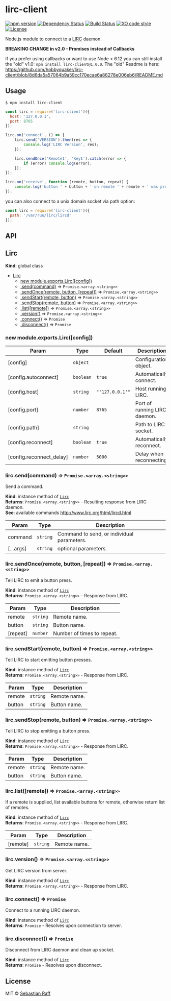 # lirc-client

[![npm version](https://badge.fury.io/js/lirc-client.svg)](https://badge.fury.io/js/lirc-client) 
[![Dependency Status](https://img.shields.io/gemnasium/hobbyquaker/lirc-client.svg?maxAge=2592000)](https://gemnasium.com/github.com/hobbyquaker/lirc-client)
[![Build Status](https://travis-ci.org/hobbyquaker/lirc-client.svg?branch=master)](https://travis-ci.org/hobbyquaker/lirc-client)
[![XO code style](https://img.shields.io/badge/code_style-XO-5ed9c7.svg)](https://github.com/sindresorhus/xo)
[![License][mit-badge]][mit-url]


Node.js module to connect to a [LIRC](http://www.lirc.org/) daemon.

**BREAKING CHANGE in v2.0 - Promises instead of Callbacks**

If you prefer using callbacks or want to use Node < 6.12 you can still install the "old" v1.0: 
`npm install lirc-client@1.0.0`. The "old" Readme is here: https://github.com/hobbyquaker/lirc-client/blob/8d6da5a57064b9a59cc170ecae6a86278e006eb6/README.md


## Usage

`$ npm install lirc-client`

```Javascript
const lirc = require('lirc-client')({
  host: '127.0.0.1',
  port: 8765
});

lirc.on('connect', () => {
    lirc.send('VERSION').then(res => {
        console.log('LIRC Version', res);
    });

    lirc.sendOnce('Remote1', 'Key1').catch(error => {
        if (error) console.log(error);
    });
});

lirc.on('receive', function (remote, button, repeat) {
    console.log('button ' + button + ' on remote ' + remote + ' was pressed!');
});
```

you can also connect to a unix domain socket via path option:
```Javascript
const lirc = require('lirc-client')({
  path: '/var/run/lirc/lircd'
});
```

## API

<a name="Lirc"></a>

## Lirc
**Kind**: global class  

* [Lirc](#Lirc)
    * [new module.exports.Lirc([config])](#new_Lirc_new)
    * [.send(command)](#Lirc+send) ⇒ <code>Promise.&lt;array.&lt;string&gt;&gt;</code>
    * [.sendOnce(remote, button, [repeat])](#Lirc+sendOnce) ⇒ <code>Promise.&lt;array.&lt;string&gt;&gt;</code>
    * [.sendStart(remote, button)](#Lirc+sendStart) ⇒ <code>Promise.&lt;array.&lt;string&gt;&gt;</code>
    * [.sendStop(remote, button)](#Lirc+sendStop) ⇒ <code>Promise.&lt;array.&lt;string&gt;&gt;</code>
    * [.list([remote])](#Lirc+list) ⇒ <code>Promise.&lt;array.&lt;string&gt;&gt;</code>
    * [.version()](#Lirc+version) ⇒ <code>Promise.&lt;array.&lt;string&gt;&gt;</code>
    * [.connect()](#Lirc+connect) ⇒ <code>Promise</code>
    * [.disconnect()](#Lirc+disconnect) ⇒ <code>Promise</code>

<a name="new_Lirc_new"></a>

### new module.exports.Lirc([config])

| Param | Type | Default | Description |
| --- | --- | --- | --- |
| [config] | <code>object</code> |  | Configuration object. |
| [config.autoconnect] | <code>boolean</code> | <code>true</code> | Automatically connect. |
| [config.host] | <code>string</code> | <code>&quot;&#x27;127.0.0.1&#x27;&quot;</code> | Host running LIRC. |
| [config.port] | <code>number</code> | <code>8765</code> | Port of running LIRC daemon. |
| [config.path] | <code>string</code> |  | Path to LIRC socket. |
| [config.reconnect] | <code>boolean</code> | <code>true</code> | Automatically reconnect. |
| [config.reconnect_delay] | <code>number</code> | <code>5000</code> | Delay when reconnecting. |

<a name="Lirc+send"></a>

### lirc.send(command) ⇒ <code>Promise.&lt;array.&lt;string&gt;&gt;</code>
Send a command.

**Kind**: instance method of [<code>Lirc</code>](#Lirc)  
**Returns**: <code>Promise.&lt;array.&lt;string&gt;&gt;</code> - Resulting response from LIRC daemon.  
**See**: available commands http://www.lirc.org/html/lircd.html  

| Param | Type | Description |
| --- | --- | --- |
| command | <code>string</code> | Command to send, or individual parameters. |
| [...args] | <code>string</code> | optional parameters. |

<a name="Lirc+sendOnce"></a>

### lirc.sendOnce(remote, button, [repeat]) ⇒ <code>Promise.&lt;array.&lt;string&gt;&gt;</code>
Tell LIRC to emit a button press.

**Kind**: instance method of [<code>Lirc</code>](#Lirc)  
**Returns**: <code>Promise.&lt;array.&lt;string&gt;&gt;</code> - Response from LIRC.  

| Param | Type | Description |
| --- | --- | --- |
| remote | <code>string</code> | Remote name. |
| button | <code>string</code> | Button name. |
| [repeat] | <code>number</code> | Number of times to repeat. |

<a name="Lirc+sendStart"></a>

### lirc.sendStart(remote, button) ⇒ <code>Promise.&lt;array.&lt;string&gt;&gt;</code>
Tell LIRC to start emitting button presses.

**Kind**: instance method of [<code>Lirc</code>](#Lirc)  
**Returns**: <code>Promise.&lt;array.&lt;string&gt;&gt;</code> - Response from LIRC.  

| Param | Type | Description |
| --- | --- | --- |
| remote | <code>string</code> | Remote name. |
| button | <code>string</code> | Button name. |

<a name="Lirc+sendStop"></a>

### lirc.sendStop(remote, button) ⇒ <code>Promise.&lt;array.&lt;string&gt;&gt;</code>
Tell LIRC to stop emitting a button press.

**Kind**: instance method of [<code>Lirc</code>](#Lirc)  
**Returns**: <code>Promise.&lt;array.&lt;string&gt;&gt;</code> - Response from LIRC.  

| Param | Type | Description |
| --- | --- | --- |
| remote | <code>string</code> | Remote name. |
| button | <code>string</code> | Button name. |

<a name="Lirc+list"></a>

### lirc.list([remote]) ⇒ <code>Promise.&lt;array.&lt;string&gt;&gt;</code>
If a remote is supplied, list available buttons for remote, otherwise
return list of remotes.

**Kind**: instance method of [<code>Lirc</code>](#Lirc)  
**Returns**: <code>Promise.&lt;array.&lt;string&gt;&gt;</code> - Response from LIRC.  

| Param | Type | Description |
| --- | --- | --- |
| [remote] | <code>string</code> | Remote name. |

<a name="Lirc+version"></a>

### lirc.version() ⇒ <code>Promise.&lt;array.&lt;string&gt;&gt;</code>
Get LIRC version from server.

**Kind**: instance method of [<code>Lirc</code>](#Lirc)  
**Returns**: <code>Promise.&lt;array.&lt;string&gt;&gt;</code> - Response from LIRC.  
<a name="Lirc+connect"></a>

### lirc.connect() ⇒ <code>Promise</code>
Connect to a running LIRC daemon.

**Kind**: instance method of [<code>Lirc</code>](#Lirc)  
**Returns**: <code>Promise</code> - Resolves upon connection to server.  
<a name="Lirc+disconnect"></a>

### lirc.disconnect() ⇒ <code>Promise</code>
Disconnect from LIRC daemon and clean up socket.

**Kind**: instance method of [<code>Lirc</code>](#Lirc)  
**Returns**: <code>Promise</code> - Resolves upon disconnect.  


## License

MIT © [Sebastian Raff](https://hobbyquaker.github.io)

[mit-badge]: https://img.shields.io/badge/License-MIT-blue.svg?style=flat
[mit-url]: LICENSE
